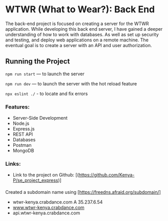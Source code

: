 # WTWR (What to Wear?): Back End

The back-end project is focused on creating a server for the WTWR application. While developing this back end server, I have gained a deeper understanding of how to work with databases. As well as set up security and testing, and deploy web applications on a remote machine. The eventual goal is to create a server with an API and user authorization.


## Running the Project
`npm run start` — to launch the server 

`npm run dev` — to launch the server with the hot reload feature

`npx eslint ./` - to locate and fix errors


### Features:
- Server-Side Development
- Node.js
- Express.js
- REST API
- Databases
- Postman
- MongoDB


### Links:
- Link to the project on Github: [(https://github.com/Kenya-P/se_project_express)]

####

Created a subdomain name using [https://freedns.afraid.org/subdomain/]
- wtwr-kenya.crabdance.com	A	35.237.6.54
- www.wtwr-kenya.crabdance.com
- api.wtwr-kenya.crabdance.com


